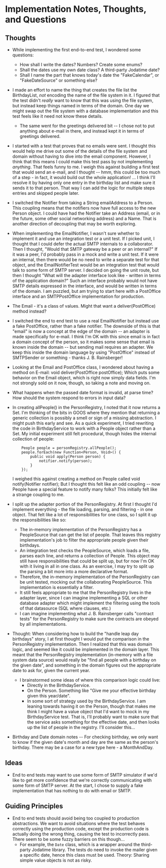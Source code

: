 # Implementation Notes, Thoughts, and Questions


## Thoughts

* While implementing the first end-to-end test, I wondered some questions:
    * How shall I write the dates?  Numbers?  Create some enums?
    * Shall the dates use my own date class?  A third-party Jodatime date?
    * Shall I name the part that knows today's date the "FakeCalendar", or "FakeDateSource" or something else?
* I made an effort to name the thing that creates the file list the BirthdayList, *not* encoding the name of the
  file system in it.  I figured that the test didn't *really* want to know that this was using the file system,
  but instead keep things named in terms of the domain.  One day we might swap out the file system with a
  database implementation and this test feels like it need not know these details.
  * The same went for the greetings delivered bit -- I chose not to put anything about e-mail in there, and
    instead kept it in terms of greetings delivered.
* I started with a test that proves that no emails were sent.  I thought this would help me drive out some of the
  details of the file system and domain without having to dive into the email component.  However, I think that
  this means I could make this test pass by not implementing *anything*.  That feels funny to me.  I weigh this against
  building a first test that would send an e-mail, and I thought -- hmm, this could be too much of a step - in fact,
  it would build out the whole application!    ... I think I'll resolve it by having only one entry in the
  birthday list and make sure it sends it to that person.  That way I can add the logic for multiple steps entries
  and skipped people later.
* I switched the Notifier from taking a String emailAddress to a Person.  This coupling means that the notifiers
  now have full access to the new Person object.  I could have had the Notifier take an Address (email, or in the
  future, some other social networking address) and a Name.  That is another direction of decoupling that may be
  worth exploring.
* When implementing the EmailNotifier, I wasn't sure whether to implement it and use an integration test or a unit test.
  If I picked unit, I thought that I could defer the actual SMTP internals to a collaborator.  Then I thought,
  "Would that SMTP gateway be a peer or an internal?"  If it was a peer, I'd probably pass in a mock and
  write a unit test.  If it were an internal, then there would be no need to write a separate test for that object,
  and the EmailNotifierTest would be an integration test that would talk to some form of SMTP server.
  I decided on going the unit route, but then I thought "What will the adapter interface look like - written in
  terms of the application domain?"  Such an interface probably would not have SMTP details expressed in the
  interface, and would be written in terms of the domain.  I am puzzled, but am trying to start here with a
  PostOffice interface and an SMTPPostOffice implementation for production.
* The Email - it's a class of values.  Might that want a deliver(PostOffice) method instead?
* I switched the end to end test to use a real EmailNotifier but instead use a fake PostOffice, rather than a fake
  notifier.  The downside of this is that "email" is now a concept at the edge of the domain -- an adapter is
  made specifically for e-mail.  I think I'm OK with this since email is in fact a domain concept of the person,
  so it makes some sense that email is known inside the domain -- but sending mail requires an adapter.  We keep this
  inside the domain language by using "PostOffice" instead of SMTPSender or something - thanks J. B. Rainsberger!
* Looking at the Email and PostOffice class, I wondered about having a method on E-mail:
    void deliver(PostOffice postOffice);
  Which puts some behavior on the Email object, which is right now simply data fields.  I'm not strongly sold on it
  now, though, so taking a note and moving on.
* What happens when the passed date format is invalid, at parse time?  How should the system respond to errors in
  input data?
* In creating allPeople() in the PersonRegistry, I noted that it now returns a Set<Person>.  I'm thinking of the bits
  in GOOS where they mention that returning a generic collection is possibly a smell or sign of a missing abstraction.
  I might push this early and see.
  As a quick experiment, I tried rewriting the code in BirthdayService to work with a People object rather than a
  Set<Person>.  My initial experiment still felt procedural, though hides the internal collection of people:

          People people = personRegistry.allPeople();
          people.forEach(new Function<Person, Void>() {
              public void apply(Person person) {
                  notifier.notify(person);
              }
          });

  I weighed this against creating a method on People called
      void notify(Notifier notifier);
  But I thought this felt like an odd coupling -- now People have a special feature to notify many folks?  This
  initially felt like a strange coupling to me.
* I split up the adapter portion of the PersonRegistry.  At first I thought I'd implement everything - the file
  loading, parsing, and filtering - in one object.  That felt like a lot of responsibilities for one class, so
  I split it up the responsibilities like so:
    - The in-memory implementation of the PersonRegistry has a PeopleSource that can get the list of people.
      That leaves this registry implementation's job to filter the appropriate people given their birthdays.
    - An integration test checks the PeopleSource, which loads a file, parses each line, and returns a collection of
      People.  This object may still have responsibilities that could be split up, but for now I'm OK with it living
      in all in one class.  As an exercise, I may try to split up the parsing a bit more into a more declarative
      format.
    - Therefore, the in-memory implementation of the PersonRegistry can be unit tested, mocking out the collaborating
      PeopleSource.  This implementation is essentially a filter.
    - It still feels appropriate to me that the PersonRegistry lives in the adapter layer, since I can imagine
      implementing a SQL or other database adapter which might implement the filtering using the tools of that
      datasource (SQL where clauses, etc.)
    - I can imagine implementing what J. B. Rainsberger calls "contract tests" for the PersonRegistry to make sure
      the contracts are obeyed by all implementations.
* Thought: When considering how to build the "handle leap day birthdays" story, I at first thought I would put the
  comparison in the PersonRegistry implementation.  Then I realized that this was domain logic, and seemed like it
  could be implemented in the domain layer.  This meant that the PersonRegistry implementation (in-memory with a file
  system data source) would really be "find all people with a birthday on the given date", and something in the
  domain figures out the appropriate date to ask for, given the current year.
  * I brainstormed some ideas of where this comparison logic could live:
      * Directly in the BirthdayService.
      * On the Person.  Something like "Give me your effective birthday given this year/date".
      * In some sort of strategy used by the BirthdayService.
    I am leaning towards having it on the Person, though that makes me think I might have a value object that I'd
    want to mock in my BirthdayService test.  That is, I'll probably want to make sure that the service asks
    something for the effective date, and then looks up the list of people in the registry.  I'll consider this...
* Birthday and Date domain notes -- For checking birthday, we only want to know if the given date's month and day
  are the same as the person's birthday.  There may be a case for a new type here - a MonthAndDay.

## Ideas

* End to end tests may want to use some form of SMTP simulator if we'd like to get more confidence that we're
  correctly communicating with some form of SMTP server.  At the start, I chose to supply a fake implementation that
  has nothing to do with email or SMTP.

## Guiding Principles

* End to end tests should avoid being too coupled to production abstractions.  We want to avoid situations where
  the test behaves correctly using the production code, except the production code is actually doing the wrong thing,
  causing the test to incorrectly pass.  There seem to be some fuzzy barriers on this though...
  * For example, the `Date` class, which is a wrapper around the third-party Jodatime library.  The tests do need
    to invoke the mailer given a specific date, hence this class must be used.  Theory: Sharing simple value objects
    is not as risky.